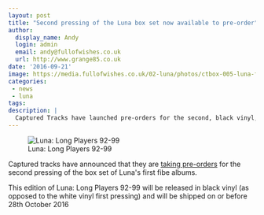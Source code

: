 ```yaml
---
layout: post
title: "Second pressing of the Luna box set now available to pre-order"
author:
  display_name: Andy
  login: admin
  email: andy@fullofwishes.co.uk
  url: http://www.grange85.co.uk
date: '2016-09-21'
image: https://media.fullofwishes.co.uk/02-luna/photos/ctbox-005-luna-fake-box-black.jpg
categories:
 - news
 - luna
tags:
description: |
  Captured Tracks have launched pre-orders for the second, black vinyl, pressing of LUNA Long Players 92-99
---
```

<figure class="caption aligncenter"><img src="https://media.fullofwishes.co.uk/02-luna/photos/ctbox-005-luna-fake-box-black.jpg" alt="Luna: Long Players 92-99" /><figcaption class="caption-text">Luna: Long Players 92-99</figcaption></figure>
<p class="lead">Captured tracks have announced that they are <a href="https://www.omnianmusicgroup.com/products/long-players-92-99-6xlp-box-set">taking pre-orders</a> for the second pressing of the box set of Luna's first fibe albums.</p>
<p>This edition of Luna: Long Players 92-99 will be released in black vinyl (as opposed to the white vinyl first pressing) and will be shipped on or before 28th October 2016</p>


